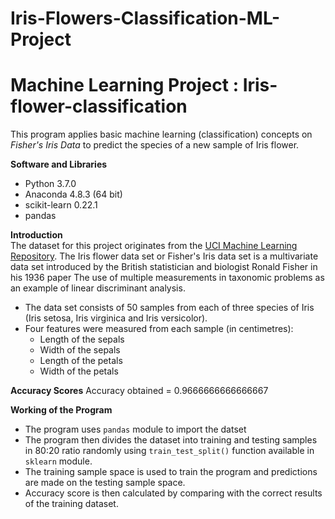 # Iris-Flowers-Classification-ML-Project
# Machine Learning Project : Iris-flower-classification
This program applies basic machine learning (classification) concepts on *Fisher's Iris Data* to predict the species of a new sample of Iris flower.

**Software and Libraries**
- Python 3.7.0
- Anaconda 4.8.3 (64 bit)
- scikit-learn 0.22.1
- pandas

**Introduction**  
The dataset for this project originates from the [UCI Machine Learning Repository](https://archive.ics.uci.edu/ml/datasets/Iris). The Iris flower data set or Fisher's Iris data set is a multivariate data set introduced by the British statistician and biologist Ronald Fisher in his 1936 paper The use of multiple measurements in taxonomic problems as an example of linear discriminant analysis.
- The data set consists of 50 samples from each of three species of Iris (Iris setosa, Iris virginica and Iris versicolor).
- Four features were measured from each sample (in centimetres): 
  - Length of the sepals
  - Width of the sepals
  - Length of the petals
  - Width of the petals

**Accuracy Scores**
Accuracy obtained = 0.9666666666666667

**Working of the Program**
- The program uses `pandas` module to import the datset
- The program then divides the dataset into training and testing samples in 80:20 ratio randomly using `train_test_split()` function available in `sklearn` module.
- The training sample space is used to train the program and predictions are made on the testing sample space.
- Accuracy score is then calculated by comparing with the correct results of the training dataset.